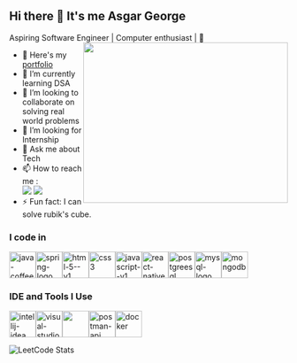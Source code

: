 ## Hi there 👋 It's me Asgar George
Aspiring Software Engineer | Computer enthusiast | 🗿
<img align="right" width="370" height="290" src="https://i.giphy.com/media/v1.Y2lkPTc5MGI3NjExdW81M2FzM2hkdDFleGMwcmFrMHdxeGNhbnkxYXA4bmVnaG5tYzlyNCZlcD12MV9pbnRlcm5hbF9naWZfYnlfaWQmY3Q9Zw/Dh5q0sShxgp13DwrvG/giphy.gif">
- 🔭 Here's my [portfolio](https://www.asgargeorge.online)                                                 
- 🌱 I’m currently learning DSA
- 👯 I’m looking to collaborate on solving real world problems
- 🤔 I’m looking for Internship
- 💬 Ask me about Tech
- 📫 How to reach me :
<br /> [<img src="https://img.shields.io/badge/Twitter-1DA1F2?style=for-the-badge&logo=twitter&logoColor=white" />](https://x.com/AsgarGeorge) [<img src="https://img.shields.io/badge/LinkedIn-0077B5?style=for-the-badge&logo=linkedin&logoColor=white" />](https://www.linkedin.com/in/asgargeorge/)
- ⚡ Fun fact: I can solve rubik's cube.

### I code in
<img width="48" height="48" src="https://img.icons8.com/color/48/java-coffee-cup-logo--v1.png" alt="java-coffee-cup-logo--v1"/><img width="48" height="48" src="https://img.icons8.com/color/48/spring-logo.png" alt="spring-logo"/><img width="48" height="48" src="https://img.icons8.com/color/48/html-5--v1.png" alt="html-5--v1"/><img width="48" height="48" src="https://img.icons8.com/color/48/css3.png" alt="css3"/><img width="48" height="48" src="https://img.icons8.com/color/48/javascript--v1.png" alt="javascript--v1"/><img width="48" height="48" src="https://img.icons8.com/nolan/64/react-native.png" alt="react-native"/><img width="48" height="48" src="https://img.icons8.com/color/48/postgreesql.png" alt="postgreesql"/><img width="48" height="48" src="https://img.icons8.com/fluency/48/mysql-logo.png" alt="mysql-logo"/><img width="48" height="48" src="https://img.icons8.com/color/48/mongodb.png" alt="mongodb"/>
### IDE and Tools I Use
 <img width="48" height="48" src="https://img.icons8.com/color/48/intellij-idea.png" alt="intellij-idea"/><img width="48" height="48" src="https://img.icons8.com/fluency/48/visual-studio-code-2019.png" alt="visual-studio-code-2019"/><img height="48" width="48" src="https://img.icons8.com/color/50/000000/git.png"/><img width="48" height="48" src="https://img.icons8.com/dusk/64/postman-api.png" alt="postman-api"/><img width="48" height="48" src="https://img.icons8.com/color/48/docker.png" alt="docker"/>




![LeetCode Stats](https://leetcard.jacoblin.cool/asgarantony?theme=dark&font=Spline%20Sans%20Mono&ext=heatmap)
